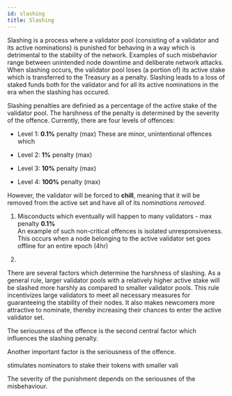```yaml
---
id: slashing 
title: Slashing
---
```


Slashing is a process where a validator pool (consisting of a validator and its active nominations) is punished for behaving in a way which is detrimental to the stability of the network. Examples of such misbehavior range between unintended node downtime and deliberate network attacks. When slashing occurs, the validator pool loses (a portion of) its active stake which is transferred to the Treasury as a penalty. Slashing leads to a loss of staked funds both for the validator and for all its active nominations in the era when the slashing has occured.

Slashing penalties are definied as a percentage of the active stake of the validator pool. The harshness of the penalty is determined by the severity of the offence. Currently, there are four levels of offences:

* Level 1: **0.1%** penalty (max)
These are minor, unintentional offences which

* Level 2: **1%** penalty (max)
* Level 3: **10%** penalty (max)
* Level 4: **100%** penalty (max)



However, the validator will be forced to **chill**, meaning that it will be removed from the active set and have all of its *nominations removed*.

1. Misconducts which eventually will happen to many validators - max penalty **0.1%**  
An example of such non-critical offences is isolated unresponsiveness. This occurs when a node belonging to the active validator set goes offline for an entire epoch (4hr)

2.




There are several factors which determine the harshness of slashing. As a general rule, larger validator pools with a relatively higher active stake will be slashed more harshly as compared to smaller validator pools. This rule incentivizes large validators to meet all necessary measures for guaranteeing the stability of their nodes. It also makes newcomers more attractive to nominate, thereby increasing their chances to enter the active validator set.

The seriousness of the offence is the second central factor which influences the slashing penalty.

Another important factor is the seriousness of the offence.

 stimulates nominators to stake their tokens with smaller vali


The severity of the punishment depends on the seriousnes of the misbehaviour.
